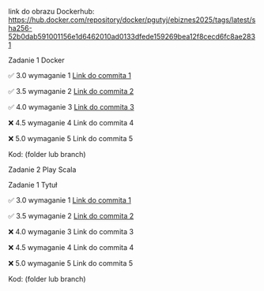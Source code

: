link do obrazu Dockerhub: https://hub.docker.com/repository/docker/pgutyj/ebiznes2025/tags/latest/sha256-52b0dab591001156e1d6462010ad0133dfede159269bea12f8cecd6fc8ae2831

Zadanie 1 Docker

✅ 3.0 wymaganie 1 [Link do commita 1](https://github.com/Pgutyj/Ebiznes25/tree/91d00330d3f28d20b0cce58ce68df9e94ec57746)

✅ 3.5 wymaganie 2 [Link do commita 2](https://github.com/Pgutyj/Ebiznes25/tree/91d00330d3f28d20b0cce58ce68df9e94ec57746)

✅ 4.0 wymaganie 3 [Link do commita 3](https://github.com/Pgutyj/Ebiznes25/tree/91d00330d3f28d20b0cce58ce68df9e94ec57746)

❌ 4.5 wymaganie 4 Link do commita 4

❌ 5.0 wymaganie 5 Link do commita 5

Kod: (folder lub branch)

Zadanie 2 Play Scala

Zadanie 1 Tytuł

✅ 3.0 wymaganie 1 [Link do commita 1](https://github.com/Pgutyj/Ebiznes25/tree/8dbf2d01e875fe80e542c2d629dbc8d550c43ffd)

✅ 3.5 wymaganie 2 [Link do commita 2](https://github.com/Pgutyj/Ebiznes25/tree/8dbf2d01e875fe80e542c2d629dbc8d550c43ffd)

❌ 4.0 wymaganie 3 Link do commita 3

❌ 4.5 wymaganie 4 Link do commita 4

❌ 5.0 wymaganie 5 Link do commita 5

Kod: (folder lub branch)
